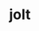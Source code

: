---
category: 4-letters
denotation: null
name: jolt
reference_link: https://www.etymonline.com/word/jolt
root_language: null
root_name: null
title: jolt
type: free
word_sums:
- respelling: jolt
  sum: 'Jolt + '
---